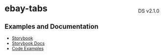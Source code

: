 <h1 style='display: flex; justify-content: space-between; align-items: center;'>
    <span>
        ebay-tabs
    </span>
    <span style='font-weight: normal; font-size: medium; margin-bottom: -15px;'>
        DS v2.1.0
    </span>
</h1>

## Examples and Documentation

- [Storybook](https://ebay.github.io/evo-web/ebayui-core/?path=/story/navigation-disclosure-ebay-tabs)
- [Storybook Docs](https://ebay.github.io/evo-web/ebayui-core/?path=/docs/navigation-disclosure-ebay-tabs)
- [Code Examples](https://github.com/eBay/evo-web/tree/main/packages/ebayui-core/src/components/ebay-tabs/examples)
